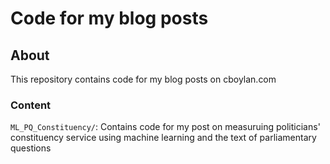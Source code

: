 # Code for my blog posts

## About
This repository contains code for my blog posts on cboylan.com

### Content
`ML_PQ_Constituency/`: Contains code for my post on measuruing politicians' constituency service using machine learning and the text of parliamentary questions
